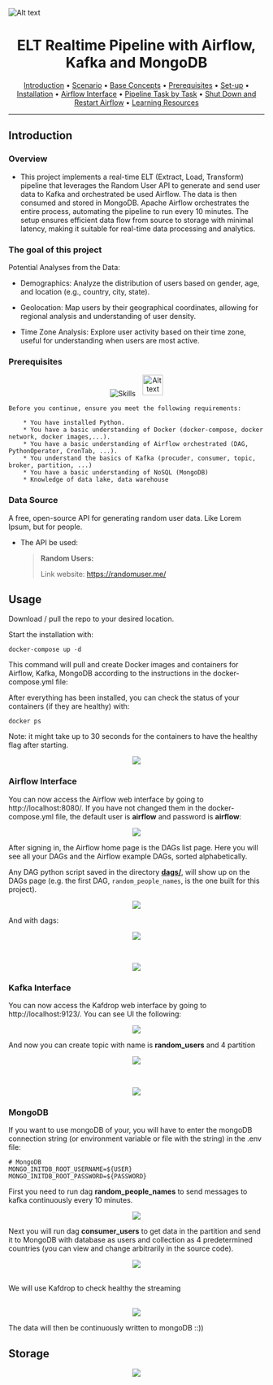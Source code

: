 ![Alt text](https://svgshare.com/i/19yL.svg)

<h1 align="center">ELT Realtime Pipeline with Airflow, Kafka and MongoDB </h1>


<p align="center">
  <a href="#introduction">Introduction</a> •
  <a href="#scenario">Scenario</a> •
  <a href="#base-concepts">Base Concepts</a> •
  <a href="#prerequisites">Prerequisites</a> •
  <a href="#set-up">Set-up</a> •
  <a href="#installation">Installation</a> •
  <a href="#airflow-interface">Airflow Interface</a> •
  <a href="#pipeline-task-by-task">Pipeline Task by Task</a> •
  <a href="#shut-down-and-restart-airflow">Shut Down and Restart Airflow</a> •
  <a href="#learning-resources">Learning Resources</a>
</p>

---


## Introduction
### Overview

- This project implements a real-time ELT (Extract, Load, Transform) pipeline that leverages the Random User API to generate and send user data to Kafka and orchestrated be used Airflow. The data is then consumed and stored in MongoDB. Apache Airflow orchestrates the entire process, automating the pipeline to run every 10 minutes. The setup ensures efficient data flow from source to storage with minimal latency, making it suitable for real-time data processing and analytics.

### The goal of this project

Potential Analyses from the Data:
- Demographics: Analyze the distribution of users based on gender, age, and location (e.g., country, city, state).

- Geolocation: Map users by their geographical coordinates, allowing for regional analysis and understanding of user density.

- Time Zone Analysis: Explore user activity based on their time zone, useful for understanding when users are most active.
### Prerequisites

<p align="center">
  <a>
    <img src="https://skillicons.dev/icons?i=docker,kafka,mongodb,py" alt="Skills" /> 
  </a>
  <img src="https://svgshare.com/i/19wF.svg" alt="Alt text" width="40" height="40" style="vertical-align: 2px; margin-left: 10px;">
</p>

    Before you continue, ensure you meet the following requirements:

        * You have installed Python.
        * You have a basic understanding of Docker (docker-compose, docker network, docker images,...). 
        * You have a basic understanding of Airflow orchestrated (DAG, PythonOperator, CronTab, ...).
        * You understand the basics of Kafka (procuder, consumer, topic, broker, partition, ...)
        * You have a basic understanding of NoSQL (MongoDB)
        * Knowledge of data lake, data warehouse

### Data Source
A free, open-source API for generating random user data. Like Lorem Ipsum, but for people.
- The API be used: 

  > **Random Users:**
  > 
  > Link website: https://randomuser.me/

## Usage
Download / pull the repo to your desired location.

Start the installation with:

    docker-compose up -d

This command will pull and create Docker images and containers for Airflow, Kafka, MongoDB according to the instructions in the docker-compose.yml file:


After everything has been installed, you can check the status of your containers (if they are healthy) with:

    docker ps

Note: it might take up to 30 seconds for the containers to have the healthy flag after starting.

<p align="center">
  <a>
    <img src="https://imagizer.imageshack.com/img923/1527/robTAM.png"> 
  </a>
</p>

### Airflow Interface
You can now access the Airflow web interface by going to http://localhost:8080/. If you have not changed them in the docker-compose.yml file, the default user is **airflow** and password is **airflow**:

<p align="center">
  <img src=https://user-images.githubusercontent.com/19210522/114421290-d5060d80-9bbd-11eb-842e-13a244996200.png>
</p>

After signing in, the Airflow home page is the DAGs list page. Here you will see all your DAGs and the Airflow example DAGs, sorted alphabetically. 

Any DAG python script saved in the directory [**dags/**](https://github.com/Tran02Thi/de02-airflow_kafka_mongodb/tree/main/airflow-data/dags), will show up on the DAGs page (e.g. the first DAG, `random_people_names`, is the one built for this project).

<p align="center">
  <img src=https://imagizer.imageshack.com/img924/9761/ScSW1G.png>
</p>

And with dags:

<p align="center">
  <img src=https://imagizer.imageshack.com/img922/5092/7ROXPw.png>
</p>

<br>

<p align="center">
  <img src=https://imagizer.imageshack.com/img924/5214/VRi2wg.png>
</p>


### Kafka Interface
You can now access the Kafdrop web interface by going to http://localhost:9123/. You can see UI the following:

<p align="center">
  <img src=https://imagizer.imageshack.com/img922/4268/I15n7b.png>
</p>


And now you can create topic with name is **random_users** and 4 partition
<p align="center">
  <img src="https://imagizer.imageshack.com/img924/4694/QajhsX.png"> 
</p>

<br>

<p align="center">
  <img src="https://imagizer.imageshack.com/img924/7605/S12yu5.png"> 
</p>


### MongoDB

If you want to use mongoDB of your, you will have to enter the mongoDB connection string (or environment variable or file with the string) in the .env file:
    
    # MongoDB 
    MONGO_INITDB_ROOT_USERNAME=${USER}
    MONGO_INITDB_ROOT_PASSWORD=${PASSWORD}

First you need to run dag **random_people_names** to send messages to kafka continuously every 10 minutes.

<p align="center">
  <img src="https://imagizer.imageshack.com/img924/3647/AvIzW1.png"> 
</p>

Next you will run dag **consumer_users** to get data in the partition and send it to MongoDB with database as users and collection as 4 predetermined countries (you can view and change arbitrarily in the source code).

<p align="center">
  <img src="https://imagizer.imageshack.com/img923/1346/UaVomY.png"> 
</p>

<br>
We will use Kafdrop to check healthy the streaming
<br> </br>
<p align="center">
  <img src="https://imagizer.imageshack.com/img924/5829/9EyhaA.png"> 
</p>

The data will then be continuously written to mongoDB ::))


## Storage
<p align="center">
  <a>
    <img src="https://imagizer.imageshack.com/img924/6894/MiMndF.png"> 
  </a>
</p>